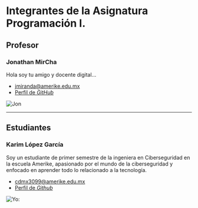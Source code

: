 # Integrantes de la Asignatura Programación I.

## Profesor

### Jonathan MirCha

Hola soy tu amigo y docente digital...

- [jmiranda@amerike.edu.mx](jmiranda@amerike.edu.mx)
- [Perfil de _GitHub_](https://github.com/jonmircha)

![Jon](./img/jonmircha.jpg)

---

## Estudiantes


### Karim López García

Soy un estudiante de primer semestre de la ingeniera en Ciberseguridad en la escuela Amerike, apasionado por el mundo de la ciberseguridad y enfocado en aprender todo lo relacionado a la tecnología.


- [cdmx3099@amerike.edu.mx](cdmx3099@amerike.edu.mx)
- [Perfil de _Github_](https://github.com/kar64623)


![Yo:](https://drive.google.com/file/d/12TeN9Cx8KuvscGj6FJjG0mHhM3bAQhLh/view?usp=drive_link)
